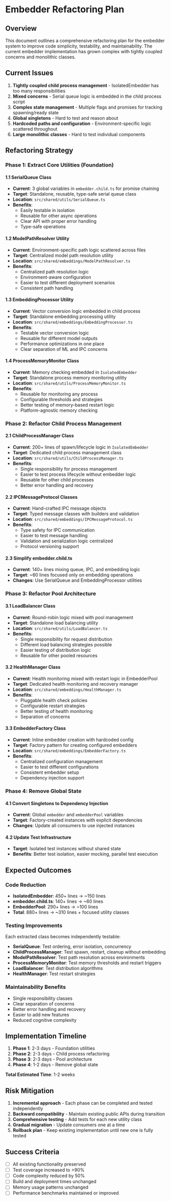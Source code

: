 # Embedder Refactoring Plan

## Overview

This document outlines a comprehensive refactoring plan for the embedder system to improve code simplicity, testability, and maintainability. The current embedder implementation has grown complex with tightly coupled concerns and monolithic classes.

## Current Issues

1. **Tightly coupled child process management** - IsolatedEmbedder has too many responsibilities
2. **Mixed concerns** - Serial queue logic is embedded in the child process script
3. **Complex state management** - Multiple flags and promises for tracking spawning/ready state
4. **Global singletons** - Hard to test and reason about
5. **Hardcoded paths and configuration** - Environment-specific logic scattered throughout
6. **Large monolithic classes** - Hard to test individual components

## Refactoring Strategy

### Phase 1: Extract Core Utilities (Foundation)

#### 1.1 SerialQueue<T> Class
- **Current**: 3 global variables in `embedder.child.ts` for promise chaining
- **Target**: Standalone, reusable, type-safe serial queue class
- **Location**: `src/shared/utils/SerialQueue.ts`
- **Benefits**:
  - Easily testable in isolation
  - Reusable for other async operations
  - Clear API with proper error handling
  - Type-safe operations

#### 1.2 ModelPathResolver Utility
- **Current**: Environment-specific path logic scattered across files
- **Target**: Centralized model path resolution utility
- **Location**: `src/shared/embeddings/ModelPathResolver.ts`
- **Benefits**:
  - Centralized path resolution logic
  - Environment-aware configuration
  - Easier to test different deployment scenarios
  - Consistent path handling

#### 1.3 EmbeddingProcessor Utility
- **Current**: Vector conversion logic embedded in child process
- **Target**: Standalone embedding processing utility
- **Location**: `src/shared/embeddings/EmbeddingProcessor.ts`
- **Benefits**:
  - Testable vector conversion logic
  - Reusable for different model outputs
  - Performance optimizations in one place
  - Clear separation of ML and IPC concerns

#### 1.4 ProcessMemoryMonitor Class
- **Current**: Memory checking embedded in `IsolatedEmbedder`
- **Target**: Standalone process memory monitoring utility
- **Location**: `src/shared/utils/ProcessMemoryMonitor.ts`
- **Benefits**:
  - Reusable for monitoring any process
  - Configurable thresholds and strategies
  - Better testing of memory-based restart logic
  - Platform-agnostic memory checking

### Phase 2: Refactor Child Process Management

#### 2.1 ChildProcessManager Class
- **Current**: 200+ lines of spawn/lifecycle logic in `IsolatedEmbedder`
- **Target**: Dedicated child process management class
- **Location**: `src/shared/utils/ChildProcessManager.ts`
- **Benefits**:
  - Single responsibility for process management
  - Easier to test process lifecycle without embedder logic
  - Reusable for other child processes
  - Better error handling and recovery

#### 2.2 IPCMessageProtocol Classes
- **Current**: Hand-crafted IPC message objects
- **Target**: Typed message classes with builders and validation
- **Location**: `src/shared/embeddings/IPCMessageProtocol.ts`
- **Benefits**:
  - Type safety for IPC communication
  - Easier to test message handling
  - Validation and serialization logic centralized
  - Protocol versioning support

#### 2.3 Simplify embedder.child.ts
- **Current**: 140+ lines mixing queue, IPC, and embedding logic
- **Target**: ~60 lines focused only on embedding operations
- **Changes**: Use SerialQueue and EmbeddingProcessor utilities

### Phase 3: Refactor Pool Architecture

#### 3.1 LoadBalancer Class
- **Current**: Round-robin logic mixed with pool management
- **Target**: Standalone load balancing utility
- **Location**: `src/shared/utils/LoadBalancer.ts`
- **Benefits**:
  - Single responsibility for request distribution
  - Different load balancing strategies possible
  - Easier testing of distribution logic
  - Reusable for other pooled resources

#### 3.2 HealthManager Class
- **Current**: Health monitoring mixed with restart logic in EmbedderPool
- **Target**: Dedicated health monitoring and recovery manager
- **Location**: `src/shared/embeddings/HealthManager.ts`
- **Benefits**:
  - Pluggable health check policies
  - Configurable restart strategies
  - Better testing of health monitoring
  - Separation of concerns

#### 3.3 EmbedderFactory Class
- **Current**: Inline embedder creation with hardcoded config
- **Target**: Factory pattern for creating configured embedders
- **Location**: `src/shared/embeddings/EmbedderFactory.ts`
- **Benefits**:
  - Centralized configuration management
  - Easier to test different configurations
  - Consistent embedder setup
  - Dependency injection support

### Phase 4: Remove Global State

#### 4.1 Convert Singletons to Dependency Injection
- **Current**: Global `embedder` and `embedderPool` variables
- **Target**: Factory-created instances with explicit dependencies
- **Changes**: Update all consumers to use injected instances

#### 4.2 Update Test Infrastructure
- **Target**: Isolated test instances without shared state
- **Benefits**: Better test isolation, easier mocking, parallel test execution

## Expected Outcomes

### Code Reduction
- **IsolatedEmbedder**: 450+ lines → ~150 lines
- **embedder.child.ts**: 140+ lines → ~60 lines
- **EmbedderPool**: 290+ lines → ~100 lines
- **Total**: 880+ lines → ~310 lines + focused utility classes

### Testing Improvements
Each extracted class becomes independently testable:
- **SerialQueue**: Test ordering, error isolation, concurrency
- **ChildProcessManager**: Test spawn, restart, cleanup without embedding
- **ModelPathResolver**: Test path resolution across environments
- **ProcessMemoryMonitor**: Test memory thresholds and restart triggers
- **LoadBalancer**: Test distribution algorithms
- **HealthManager**: Test restart strategies

### Maintainability Benefits
- Single responsibility classes
- Clear separation of concerns
- Better error handling and recovery
- Easier to add new features
- Reduced cognitive complexity

## Implementation Timeline

1. **Phase 1**: 2-3 days - Foundation utilities
2. **Phase 2**: 2-3 days - Child process refactoring
3. **Phase 3**: 2-3 days - Pool architecture
4. **Phase 4**: 1-2 days - Remove global state

**Total Estimated Time**: 1-2 weeks

## Risk Mitigation

1. **Incremental approach** - Each phase can be completed and tested independently
2. **Backward compatibility** - Maintain existing public APIs during transition
3. **Comprehensive testing** - Add tests for each new utility class
4. **Gradual migration** - Update consumers one at a time
5. **Rollback plan** - Keep existing implementation until new one is fully tested

## Success Criteria

- [ ] All existing functionality preserved
- [ ] Test coverage increased to >90%
- [ ] Code complexity reduced by 50%
- [ ] Build and deployment times unchanged
- [ ] Memory usage patterns unchanged
- [ ] Performance benchmarks maintained or improved